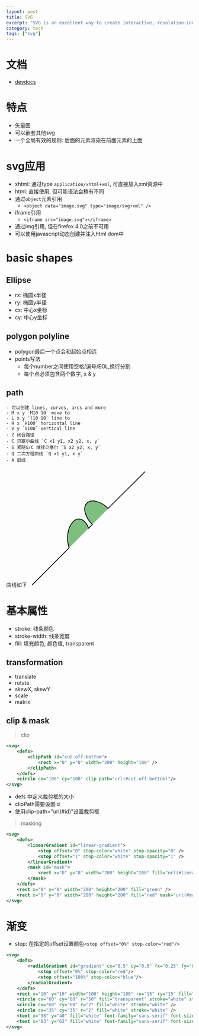 ```yaml
---
layout: post
title: SVG
excerpt: "SVG is an excellent way to create interactive, resolution-independent vector graphics that will look great on any size screen."
category: tech
tags: ["svg"]
---
```


# 文档
- [devdocs](http://devdocs.io/svg/tutorial/paths)

# 特点
- 矢量图
- 可以嵌套其他svg
- 一个全局有效的规则: 后面的元素渲染在前面元素的上面

# svg应用
- xhtml: 通过type `application/xhtml+xml`, 可直接放入xml资源中
- html: 直接使用, 但可能语法会稍有不同
- 通过`object`元素引用
    - `<object data="image.svg" type="image/svg+xml" />`
- iframe引用
    - `<iframe src="image.svg"></iframe>`
- 通过img引用, 但在firefox 4.0之前不可用
- 可以使用javascript动态创建并注入html dom中

# basic shapes
## Ellipse
- rx: 椭圆x半径
- ry: 椭圆y半径
- cx: 中心x坐标
- cy: 中心y坐标

## polygon polyline

- polygon最后一个点会和起始点相连
- points写法
    - 每个number之间使用空格/逗号/EOL,换行分割
    - 每个点必须包含两个数字, x & y

## path

    - 可以创建 lines, curves, arcs and more
    - M x y `M10 10` move to
    - L x y `l10 10` line to
    - H x `H100` horizontal line
    - V y `V100` vertical line
    - Z 闭合路径
    - C 贝塞尔曲线 `C x1 y1, x2 y2, x, y`
    - S 紧随S/C 继续贝塞尔 `S x2 y2, x, y`
    - Q 二次方程曲线 `Q x1 y1, x y`
    - A 弧线

曲线如下
<svg width="320" height="320" xmlns="http://www.w3.org/2000/svg">
    <path d="M 10 315
             L 110 215
             A 30 50 0 0 1 162.55 162.45
             L 172.55 152.45
             A 30 50 -45 0 1 215.1 109.0
             L 315 10" stroke="black" fill="green" stroke-width="2" fill-opacity="0.5"/>
</svg>

# 基本属性
- stroke: 线条颜色
- stroke-width: 线条宽度
- fill: 填充颜色, 颜色值, transparent

## transformation
- translate
- rotate
- skewX, skewY
- scale
- matrix

## clip & mask

> clip

```xml
<svg>
    <defs>
        <clipPath id="cut-off-bottom">
            <rect x="0" y="0" width="200" height="100" />
        </clipPath>
    </defs>
    <circle cx="100" cy="100" clip-path="url(#cut-off-bottom)"/>
</svg>
```

- defs 中定义裁剪框的大小
- clipPath需要设置id
- 使用clip-path="url(#id)"设置裁剪框

> masking

```xml
<svg>
    <defs>
        <linearGradient id="linear-gradient">
            <stop offset="0" stop-color="white" stop-opacity="0" />
            <stop offset="1" stop-color="white" stop-opacity="1" />
        </linearGradient>
        <mask id="mask">
            <rect x="0" y="0" width="200" height="200" fill="url(#linear-gradient)"/>
        </mask>
    </defs>
    <rect x="0" y="0" width="200" height="200" fill="green" />
    <rect x="0" y="0" width="200" height="200" fill="red" mask="url(#mask)"/>
</svg>
```

# 渐变
- stop: 在指定的offset设置颜色`<stop offset="0%" stop-color="red"/>`

```xml
<svg>
    <defs>
        <radialGradient id="gradient" cx="0.5" cy="0.5" fx="0.25" fy="0.25">
            <stop offset="0%" stop-color="red"/>
            <stop offset="100%" stop-color="blue"/>
        </radialGradient>
    </defs>
    <rect x="10" y="10" width="100" height="100" rx="15" ry="15" fill="url(#gradient)" strok="black" stroke-width="2"/>
    <circle cx="60" cy="60" r="50" fill="transparent" stroke="white" stroke-width="2"/>
    <circle cx="60" cy="60" r="2" fill="white" stroke="white" />
    <circle cx="35" cy="35" r="2" fill="white" stroke="white" />
    <text x="38" y="40" fill="white" font-family="sans-serif" font-size="10pt">(fx, fy)</text>
    <text x="63" y="63" fill="white" font-family="sans-serif" font-size="10pt">(cx, cy)</text>
</svg>
```


